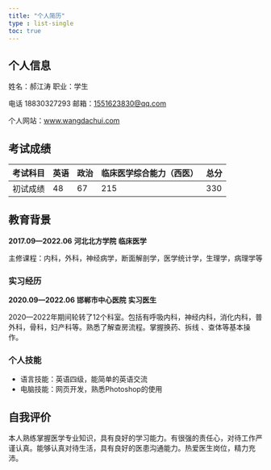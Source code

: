 ```yaml
---
title: "个人简历"
type : list-single
toc: true
---
```


## 个人信息 ##

姓名：郝江涛				职业：学生

电话 18830327293       邮箱：1551623830@qq.com

个人网站：www.wangdachui.com

## 考试成绩

| 考试科目 | 英语 | 政治 | 临床医学综合能力（西医） | 总分 |
| -------- | ---- | ---- | ------------------------ | ---- |
| 初试成绩 | 48   | 67   | 215                      | 330  |


## 教育背景

**2017.09—2022.06**						**河北北方学院** 						**临床医学**

主修课程：内科，外科，神经病学，断面解剖学，医学统计学，生理学，病理学等

### 实习经历
**2020.09—2022.06** 						**邯郸市中心医院** 					**实习医生**

2020—2022年期间轮转了12个科室。包括有呼吸内科，神经内科，消化内科，普外科，骨科，妇产科等。熟悉了解查房流程。掌握换药、拆线 、查体等基本操作。

### 个人技能

- 语言技能：英语四级，能简单的英语交流
- 电脑技能：网页开发，熟悉Photoshop的使用

## 自我评价

本人熟练掌握医学专业知识，具有良好的学习能力。有很强的责任心，对待工作严谨认真。能够认真对待生活，具有良好的医患沟通能力。热爱医生岗位，精力充沛。









